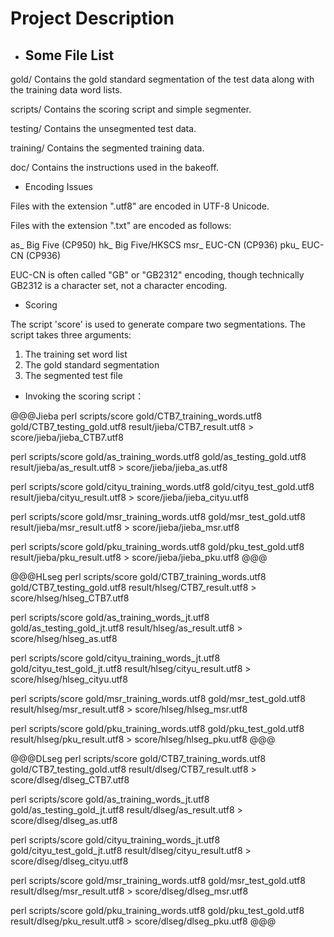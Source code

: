 Project Description
===================

 - Some File List
   --------------

gold/       Contains the gold standard segmentation of the test data
            along with the training data word lists.

scripts/    Contains the scoring script and simple segmenter.

testing/    Contains the unsegmented test data.

training/   Contains the segmented training data.

doc/        Contains the instructions used in the bakeoff.

* Encoding Issues

Files with the extension ".utf8" are encoded in UTF-8 Unicode.

Files with the extension ".txt" are encoded as follows:

as_    Big Five (CP950)
hk_    Big Five/HKSCS
msr_   EUC-CN (CP936)
pku_   EUC-CN (CP936)

EUC-CN is often called "GB" or "GB2312" encoding, though technically
GB2312 is a character set, not a character encoding.

* Scoring

The script 'score' is used to generate compare two segmentations. The
script takes three arguments:

1. The training set word list
2. The gold standard segmentation
3. The segmented test file




* Invoking the scoring script：

@@@Jieba
perl scripts/score gold/CTB7_training_words.utf8 gold/CTB7_testing_gold.utf8 result/jieba/CTB7_result.utf8 > score/jieba/jieba_CTB7.utf8

perl scripts/score gold/as_training_words.utf8 gold/as_testing_gold.utf8 result/jieba/as_result.utf8 > score/jieba/jieba_as.utf8

perl scripts/score gold/cityu_training_words.utf8 gold/cityu_test_gold.utf8 result/jieba/cityu_result.utf8 > score/jieba/jieba_cityu.utf8

perl scripts/score gold/msr_training_words.utf8 gold/msr_test_gold.utf8 result/jieba/msr_result.utf8 > score/jieba/jieba_msr.utf8

perl scripts/score gold/pku_training_words.utf8 gold/pku_test_gold.utf8 result/jieba/pku_result.utf8 > score/jieba/jieba_pku.utf8
@@@

@@@HLseg
perl scripts/score gold/CTB7_training_words.utf8 gold/CTB7_testing_gold.utf8 result/hlseg/CTB7_result.utf8 > score/hlseg/hlseg_CTB7.utf8

perl scripts/score gold/as_training_words_jt.utf8 gold/as_testing_gold_jt.utf8 result/hlseg/as_result.utf8 > score/hlseg/hlseg_as.utf8

perl scripts/score gold/cityu_training_words_jt.utf8 gold/cityu_test_gold_jt.utf8 result/hlseg/cityu_result.utf8 > score/hlseg/hlseg_cityu.utf8

perl scripts/score gold/msr_training_words.utf8 gold/msr_test_gold.utf8 result/hlseg/msr_result.utf8 > score/hlseg/hlseg_msr.utf8

perl scripts/score gold/pku_training_words.utf8 gold/pku_test_gold.utf8 result/hlseg/pku_result.utf8 > score/hlseg/hlseg_pku.utf8
@@@

@@@DLseg
perl scripts/score gold/CTB7_training_words.utf8 gold/CTB7_testing_gold.utf8 result/dlseg/CTB7_result.utf8 > score/dlseg/dlseg_CTB7.utf8

perl scripts/score gold/as_training_words_jt.utf8 gold/as_testing_gold_jt.utf8 result/dlseg/as_result.utf8 > score/dlseg/dlseg_as.utf8

perl scripts/score gold/cityu_training_words_jt.utf8 gold/cityu_test_gold_jt.utf8 result/dlseg/cityu_result.utf8 > score/dlseg/dlseg_cityu.utf8

perl scripts/score gold/msr_training_words.utf8 gold/msr_test_gold.utf8 result/dlseg/msr_result.utf8 > score/dlseg/dlseg_msr.utf8

perl scripts/score gold/pku_training_words.utf8 gold/pku_test_gold.utf8 result/dlseg/pku_result.utf8 > score/dlseg/dlseg_pku.utf8
@@@
